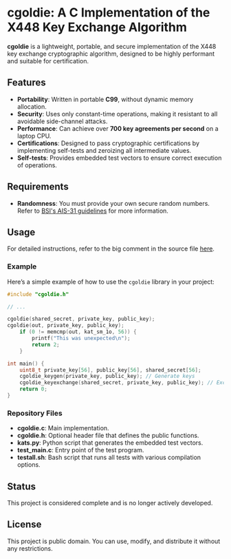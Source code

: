 # cgoldie: A C Implementation of the X448 Key Exchange Algorithm

**cgoldie** is a lightweight, portable, and secure implementation of the X448 key exchange cryptographic algorithm, designed to be highly performant and suitable for certification.

## Features

- **Portability**: Written in portable **C99**, without dynamic memory allocation.
- **Security**: Uses only constant-time operations, making it resistant to all avoidable side-channel attacks.
- **Performance**: Can achieve over **700 key agreements per second** on a laptop CPU.
- **Certifications**: Designed to pass cryptographic certifications by implementing self-tests and zeroizing all intermediate values.
- **Self-tests**: Provides embedded test vectors to ensure correct execution of operations.

## Requirements

- **Randomness**: You must provide your own secure random numbers. Refer to [BSI's AIS-31 guidelines](https://www.bsi.bund.de/EN/Themen/Unternehmen-und-Organisationen/Informationen-und-Empfehlungen/Kryptografie/Zufallszahlengenerator/zufallszahlengenerator_node.html) for more information.

## Usage

For detailed instructions, refer to the big comment in the source file [here](https://github.com/jlxip/cgoldie/blob/master/cgoldie.c#L2-L6).

### Example

Here’s a simple example of how to use the `cgoldie` library in your project:

```c
#include "cgoldie.h"

// ...

cgoldie(shared_secret, private_key, public_key);
cgoldie(out, private_key, public_key);
    if (0 != memcmp(out, kat_sm_1o, 56)) {
        printf("This was unexpected\n");
        return 2;
    }

int main() {
    uint8_t private_key[56], public_key[56], shared_secret[56];
    cgoldie_keygen(private_key, public_key); // Generate keys
    cgoldie_keyexchange(shared_secret, private_key, public_key); // Exchange keys
    return 0;
}
```

### Repository Files

- **cgoldie.c**: Main implementation.
- **cgoldie.h**: Optional header file that defines the public functions.
- **kats.py**: Python script that generates the embedded test vectors.
- **test_main.c**: Entry point of the test program.
- **testall.sh**: Bash script that runs all tests with various compilation options.

## Status

This project is considered complete and is no longer actively developed.

## License

This project is public domain. You can use, modify, and distribute it without any restrictions.
